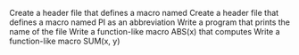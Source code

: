 Create a header file that defines a macro named 
Create a header file that defines a macro named PI as an abbreviation
Write a program that prints the name of the file
Write a function-like macro ABS(x) that computes 
Write a function-like macro SUM(x, y)

